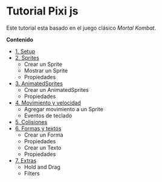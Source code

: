 # Tutorial Pixi js
Este tutorial esta basado en el juego clásico *Mortal Kombat*.

**Contenido**

- [1. Setup](https://github.com/luisemonsalve/tutorial-pixijs/tree/1-Setup)
- [2. Sprites](https://github.com/luisemonsalve/tutorial-pixijs/tree/2-Sprites)
   - Crear un Sprite
   - Mostrar un Sprite
   - Propiedades<br>
- [3. AnimatedSprites](https://github.com/luisemonsalve/tutorial-pixijs/tree/3-AnimatedSprites)<br>
   - Crear un AnimatedSprites
   - Propiedades<br>
- [4. Movimiento y velocidad](https://github.com/luisemonsalve/tutorial-pixijs/tree/4-Movimiento)<br>
   - Agregar movimiento a un Sprite
   - Eventos de teclado<br>
- [5. Colisiones](https://github.com/luisemonsalve/tutorial-pixijs/tree/6-Colisiones)<br>
- [6. Formas y textos](https://github.com/luisemonsalve/tutorial-pixijs/tree/7-FormasTextos)<br>
   - Crear un Forma
   - Propiedades
   - Crear un Texto
   - Propiedades<br>
- [7. Extras](https://github.com/luisemonsalve/tutorial-pixijs/tree/Extras)<br>
   - Hold and Drag
   - Filters
